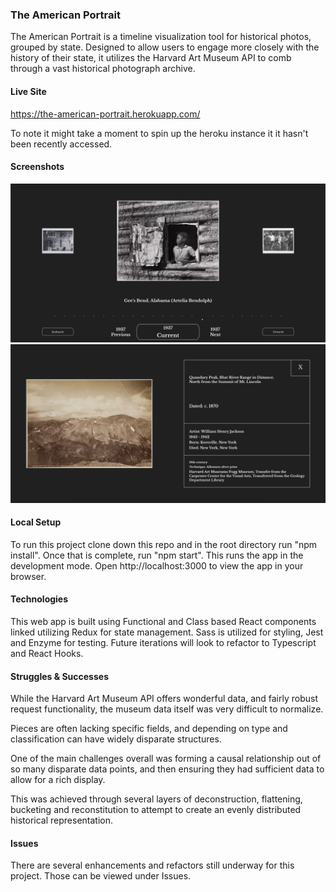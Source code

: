 ### The American Portrait 
The American Portrait is a timeline visualization tool for historical photos, grouped by state. 
Designed to allow users to engage more closely with the history of their state, it utilizes the Harvard Art Museum API to comb through a vast historical photograph archive. 

#### Live Site
https://the-american-portrait.herokuapp.com/

To note it might take a moment to spin up the heroku instance it it hasn't been recently accessed.

#### Screenshots 
![Timeline](./public/screenshots/Timeline.png)
![Piece](./public/screenshots/Piece.png)

#### Local Setup
To run this project clone down this repo and in the root directory run "npm install".
Once that is complete, run "npm start". 
This runs the app in the development mode.
Open http://localhost:3000 to view the app in your browser.

#### Technologies 
This web app is built using Functional and Class based React components linked utilizing Redux for state management.
Sass is utilized for styling, Jest and Enzyme for testing.
Future iterations will look to refactor to Typescript and React Hooks. 

#### Struggles & Successes
While the Harvard Art Museum API offers wonderful data, and fairly robust request functionality, the museum data itself was very difficult to normalize.

Pieces are often lacking specific fields, and depending on type and classification can have widely disparate structures.

One of the main challenges overall was forming a causal relationship out of so many disparate data points, and then ensuring they had sufficient data to allow for a rich display.

This was achieved through several layers of deconstruction, flattening, bucketing and reconstitution to attempt to create an evenly distributed historical representation. 

#### Issues 
There are several enhancements and refactors still underway for this project. Those can be viewed under Issues.
